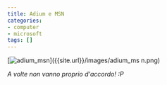 ```yaml
---
title: Adium e MSN
categories:
- computer
- microsoft
tags: []
---
```

[![adium_msn]({{site.url}}/images/adium_msn.png)]({{site.url}}/images/adium_ms
n.png)

[]({{site.url}}/images/adium_msn.png)_A volte non vanno proprio d'accordo! :P_

